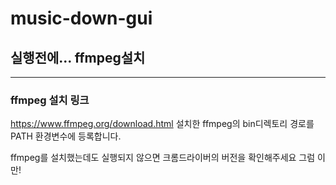 # music-down-gui

## 실행전에... ffmpeg설치
--------------------------
### ffmpeg 설치 링크
https://www.ffmpeg.org/download.html
설치한 ffmpeg의 bin디렉토리 경로를 PATH 환경변수에 등록합니다.

ffmpeg를 설치했는데도 실행되지 않으면 크롬드라이버의 버전을 확인해주세요
그럼 이만!
